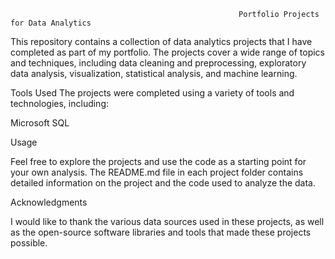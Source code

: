                                                        Portfolio Projects for Data Analytics
                                                       
This repository contains a collection of data analytics projects that I have completed as part of my portfolio. The projects cover a wide range of topics and techniques, including data cleaning and preprocessing, exploratory data analysis, visualization, statistical analysis, and machine learning.

Tools Used
The projects were completed using a variety of tools and technologies, including:

Microsoft SQL

Usage

Feel free to explore the projects and use the code as a starting point for your own analysis. The README.md file in each project folder contains detailed information on the project and the code used to analyze the data.

Acknowledgments

I would like to thank the various data sources used in these projects, as well as the open-source software libraries and tools that made these projects possible.
